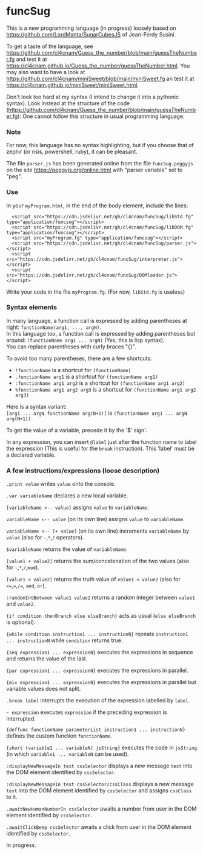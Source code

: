 # **funcSug**

This is a new programming language (in progress) loosely based on https://github.com/LordManta/SugarCubesJS of Jean-Ferdy Susini.

To get a taste of the language, see https://github.com/cl4cnam/Guess_the_number/blob/main/guessTheNumber.fg and test it at https://cl4cnam.github.io/Guess_the_number/guessTheNumber.html. You may also want to have a look at https://github.com/cl4cnam/miniSweet/blob/main/miniSweet.fg an test it at https://cl4cnam.github.io/miniSweet/miniSweet.html.

Don't look too hard at my syntax (I intend to change it into a pythonic syntax). Look instead at the structure of the code (https://github.com/cl4cnam/Guess_the_number/blob/main/guessTheNumber.fg): One cannot follow this structure in usual programming language.

### Note

For now, this language has no syntax highlighting, but if you choose that of zephir (or nsis, powershell, ruby), it can be pleasant.

The file ```parser.js``` has been generated online from the file ```funcSug.peggyjs``` on the site https://peggyjs.org/online.html with "parser variable" set to "peg".

### Use

In your ```myProgram.html```, in the end of the body element, include the lines:
```
  <script src="https://cdn.jsdelivr.net/gh/cl4cnam/funcSug/libStd.fg" type="application/funcsug"></script>
  <script src="https://cdn.jsdelivr.net/gh/cl4cnam/funcSug/libDOM.fg" type="application/funcsug"></script>
  <script src="myProgram.fg" type="application/funcsug"></script>
  <script src="https://cdn.jsdelivr.net/gh/cl4cnam/funcSug/parser.js"></script>
  <script src="https://cdn.jsdelivr.net/gh/cl4cnam/funcSug/interpreter.js"></script>
  <script src="https://cdn.jsdelivr.net/gh/cl4cnam/funcSug/DOMloader.js"></script>
```
Write your code in the file ```myProgram.fg```.
(For now, ```libStd.fg``` is useless)

### Syntax elements

In many language, a function call is expressed by adding parentheses at right:
```functionName(arg1, ..., argN)```.<br>
In this language too, a function call is expressed by adding parentheses but around:
```(functionName arg1 ... argN)``` (Yes, this is lisp syntax).<br>
You can replace parentheses with curly braces "{}".

To avoid too many parentheses, there are a few shortcuts:<br>
- ```!functionName``` is a shortcut for ```(functionName)```
- ```.functionName arg1``` is a shortcut for ```(functionName arg1)```
- ```:functionName arg1 arg2``` is a shortcut for ```(functionName arg1 arg2)```
- ```%functionName arg1 arg2 arg3``` is a shortcut for ```(functionName arg1 arg2 arg3)```

Here is a syntax variant:<br>
```[arg1 ... argN functionName arg(N+1)]``` is ```(functionName arg1 ... argN arg(N+1))```

To get the value of a variable, precede it by the '$' sign'.

In any expression, you can insert ``` @label ``` just after the function name to label the expression (This is useful for the ```break``` instruction).
This 'label' must be a declared variable.

### A few instructions/expressions (loose description)

```.print value``` writes ```value``` onto the console.

```.var variableName``` declares a new local variable.

```[variableName <-- value]``` assigns  ```value``` to ```variableName```.

```variableName <-- value``` (on its own line) assigns  ```value``` to ```variableName```.

```variableName <-- [+ value]``` (on its own line) increments  ```variableName``` by ```value``` (also for `-`,`*`,`/` operators).

```$variableName``` returns the value of ```variableName```.

```[value1 + value2]``` returns the sum/concatenation of the two values (also for `-`,`*`,`/`,`mod`).

```[value1 < value2]``` returns the truth value of ```value1 < value2``` (also for `<=`,`=`,`/=`, `and`, `or`).

```:randomIntBetween value1 value2``` returns a random integer between ```value1``` and ```value2```.

```{if condition thenBranch else elseBranch}``` acts as usual (```else elseBranch``` is optional).

```{while condition instruction1 ... instructionN}``` repeats ```instruction1 ... instructionN``` while ```condition``` returns true.

```{seq expression1 ... expressionN}``` executes the expressions in sequence and returns the value of the last.

```{par expression1 ... expressionN}``` executes the expressions in parallel.

```{mix expression1 ... expressionN}``` executes the expressions in parallel but variable values does not split.

```.break label``` interrupts the execution of the expression labelled by ```label```.

```~ expression``` executes ```expression``` if the preceding expression is interrupted.

```{deffunc functionName parameterList instruction1 ... instructionN}``` defines the custom function ```functionName```.

```{short (variable1 ... variableN) jsString}``` executes the code in ```jsString``` (in which ```variable1 ... variableN``` can be used).

```:displayNewMessageIn text cssSelector``` displays a new message ```text``` into the DOM element identified by ```cssSelector```.

```:displayNewMessageIn text cssSelector/cssClass``` displays a new message ```text``` into the DOM element identified by ```cssSelector``` and assigns ```cssClass``` to it.

```.awaitNewHumanNumberIn cssSelector``` awaits a number from user in the DOM element identified by ```cssSelector```.

```.awaitClickBeep cssSelector``` awaits a click from user in the DOM element identified by ```cssSelector```.

In progress.
